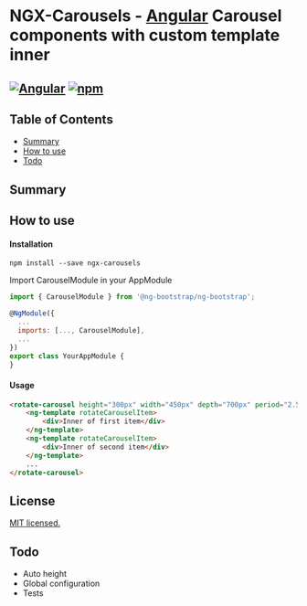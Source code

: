 # NGX-Carousels - [Angular](https://angular.io/) Carousel components with custom template inner

[![Angular](https://img.shields.io/badge/angular-7-red.svg)](https://angular.io) [![npm](https://img.shields.io/badge/npm--package-6.4.1-rgb(203%2C%2056%2C%2055).svg)](https://www.npmjs.com)
--

## Table of Contents
<!-- - [Demo](#Demo) -->
- [Summary](#Summary)
- [How to use](#How-to-use)
- [Todo](#TODO)

<!-- 
## Demo
here link to example on personal site
 -->
## Summary


## How to use
#### Installation
```
npm install --save ngx-carousels
```
Import CarouselModule in your AppModule
```js
import { CarouselModule } from '@ng-bootstrap/ng-bootstrap';

@NgModule({
  ...
  imports: [..., CarouselModule],
  ...
})
export class YourAppModule {
}
```

#### Usage
```html
<rotate-carousel height="300px" width="450px" depth="700px" period="2.5s" direction="reverse">
    <ng-template rotateCarouselItem>
        <div>Inner of first item</div>
    </ng-template>
    <ng-template rotateCarouselItem>
        <div>Inner of second item</div>
    </ng-template>
    ...
</rotate-carousel>
```

## License
[MIT licensed.](LICENSE)

## Todo
- Auto height
- Global configuration
- Tests